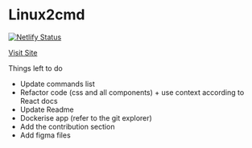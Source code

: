 # Linux2cmd


[![Netlify Status](https://api.netlify.com/api/v1/badges/4a5388a1-14eb-437f-b76d-5d0683d3e5f5/deploy-status)](https://app.netlify.com/sites/linux2cmd/deploys)

[Visit Site](https://linux2cmd.netlify.app/)

Things left to do
- Update commands list
- Refactor code (css and all components) + use context according to React docs
- Update Readme
- Dockerise app (refer to the git explorer)
- Add the contribution section
- Add figma files






